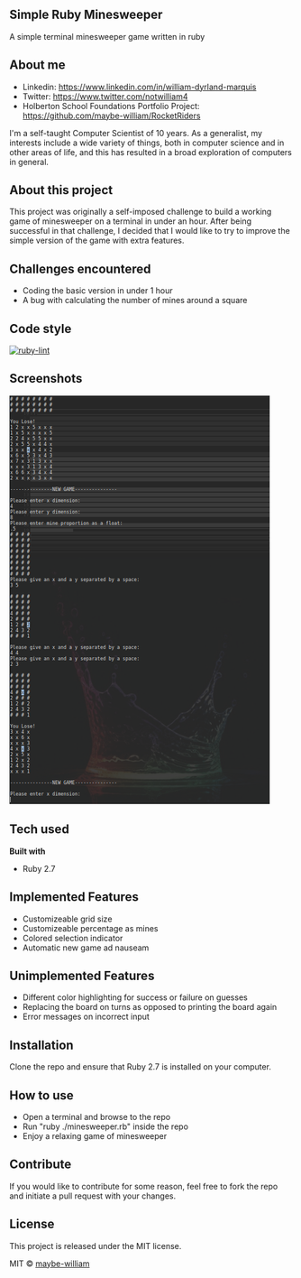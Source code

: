 ## Simple Ruby Minesweeper
A simple terminal minesweeper game written in ruby

## About me
- Linkedin: https://www.linkedin.com/in/william-dyrland-marquis
- Twitter: https://www.twitter.com/notwilliam4
- Holberton School Foundations Portfolio Project: https://github.com/maybe-william/RocketRiders

I'm a self-taught Computer Scientist of 10 years. As a generalist, my interests include a wide variety of things, both in computer science and in other areas of life, and this has resulted in a broad exploration of computers in general.

## About this project
This project was originally a self-imposed challenge to build a working game of minesweeper on a terminal in under an hour. After being successful in that challenge, I decided that I would like to try to improve the simple version of the game with extra features.

## Challenges encountered
- Coding the basic version in under 1 hour
- A bug with calculating the number of mines around a square

## Code style
[![ruby-lint](https://img.shields.io/badge/code%20style-ruby--lint-green)](https://rubygems.org/gems/ruby-lint)

## Screenshots
![screenshot](https://github.com/maybe-william/simple-ruby-minesweeper/blob/master/minesweeper_screenshot.png)

## Tech used
<b>Built with</b>
- Ruby 2.7

## Implemented Features
- Customizeable grid size
- Customizeable percentage as mines
- Colored selection indicator
- Automatic new game ad nauseam

## Unimplemented Features
- Different color highlighting for success or failure on guesses
- Replacing the board on turns as opposed to printing the board again
- Error messages on incorrect input

## Installation
Clone the repo and ensure that Ruby 2.7 is installed on your computer.

## How to use
- Open a terminal and browse to the repo
- Run "ruby ./minesweeper.rb" inside the repo
- Enjoy a relaxing game of minesweeper

## Contribute
If you would like to contribute for some reason, feel free to fork the repo and initiate a pull request with your changes.

## License
This project is released under the MIT license.

MIT © [maybe-william](https://www.github.com/maybe-william)
